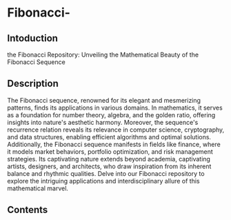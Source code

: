 # Fibonacci-
## Intoduction
the Fibonacci Repository: Unveiling the Mathematical Beauty of the Fibonacci Sequence

## Description
The Fibonacci sequence, renowned for its elegant and mesmerizing patterns, finds its applications in various domains. In mathematics, it serves as a foundation for number theory, algebra, and the golden ratio, offering insights into nature's aesthetic harmony. Moreover, the sequence's recurrence relation reveals its relevance in computer science, cryptography, and data structures, enabling efficient algorithms and optimal solutions. Additionally, the Fibonacci sequence manifests in fields like finance, where it models market behaviors, portfolio optimization, and risk management strategies. Its captivating nature extends beyond academia, captivating artists, designers, and architects, who draw inspiration from its inherent balance and rhythmic qualities. Delve into our Fibonacci repository to explore the intriguing applications and interdisciplinary allure of this mathematical marvel.

## Contents
